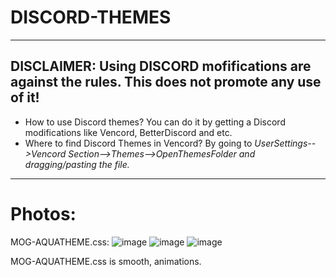 # DISCORD-THEMES

---

## DISCLAIMER: Using DISCORD mofifications are against the rules. This does not promote any use of it!

- How to use Discord themes? You can do it by getting a Discord modifications like Vencord, BetterDiscord and etc.
- Where to find Discord Themes in Vencord? By going to *UserSettings-->Vencord Section-->Themes-->OpenThemesFolder and dragging/pasting the file.*

---

# Photos:

MOG-AQUATHEME.css:
![image](https://github.com/user-attachments/assets/4df67460-54ce-4ff2-b61b-9511fc6e71ae) ![image](https://github.com/user-attachments/assets/532a71bb-0a2d-43ae-bf9b-939f5fbc52e5) ![image](https://github.com/user-attachments/assets/deeb7c70-ddd7-47e5-9250-72f872758e47)

MOG-AQUATHEME.css is smooth, animations.
